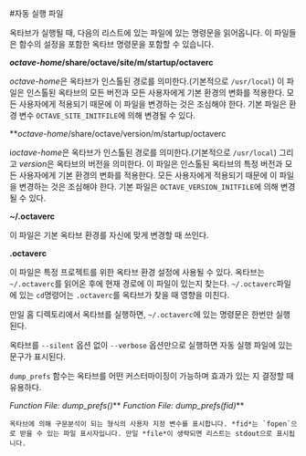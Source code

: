 #자동 실행 파일

 옥타브가 실행될 때, 다음의 리스트에 있는 파일에 있는 명령문을 읽어옵니다. 이 파일들은 함수의 설정을 포함한 옥타브 명령문을 포함할 수 있습니다.


   ***octave-home*/share/octave/site/m/startup/octaverc**

   *octave-home*은 옥타브가 인스톨된 경로를 의미한다.(기본적으로 `/usr/local`) 이 파일은 인스톨된 옥타브의 모든 버전과 모든 사용자에게 기본 환경의 변화를 적용한다. 모든 사용자에게 적용되기 때문에 이 파일을 변경하는 것은 조심해야 한다. 기본 파일은 환경 변수 `OCTAVE_SITE_INITFILE`에 의해 변경될 수 있다.

   ***octave-home*/share/octave/version/m/startup/octaverc

   i*octave-home*은 옥타브가 인스톨된 경로를 의미한다.(기본적으로 `/usr/local`) 그리고 *version*은 옥타브의 버전을 의미한다. 이 파일은 인스톨된 옥타브의 특정 버전과 모든 사용자에게 기본 환경의 변화를 적용한다. 모든 사용자에게 적용되기 때문에 이 파일을 변경하는 것은 조심해야 한다. 기본 파일은 `OCTAVE_VERSION_INITFILE`에 의해 변경될 수 있다.

   **~/.octaverc**

   이 파일은 기본 옥타브 환경를 자신에 맞게 변경할 때 쓰인다.

   **.octaverc**

   이 파일은 특정 프로젝트를 위한 옥타브 환경 설정에 사용될 수 있다. 옥타브는 `~/.octaverc`를 읽어온 후에 현재 경로에 이 파일이 있는지 찾는다. `~/.octaverc`파일에 있는 `cd`명령어는 `.octaverc`를 옥타브가 찾을 때 영향을 미친다.

   만일 홈 디렉토리에서 옥타브를 실행하면, `~/.octaverc`에 있는 명령문은 한번만 실행된다.


 옥타브를 `--silent` 옵션 없이 `--verbose` 옵션만으로 실행하면 자동 실행 파일에 있는 문구가 표시된다.

 `dump_prefs` 함수는 옥타브를 어떤 커스터마이징이 가능하며 효과가 있는 지 결정할 때 유용하다.


  **Function File: dump_prefs*()***
  **Function File: dump_prefs*(fid)***

    옥타브에 의해 구문분석이 되는 형식의 사용자 지정 변수를 표시합니다. *fid*는 `fopen`으로 받을 수 있는 파일 표시자입니다. 만일 *file*이 생략되면 리스트는 stdout으로 표시됩니다.
